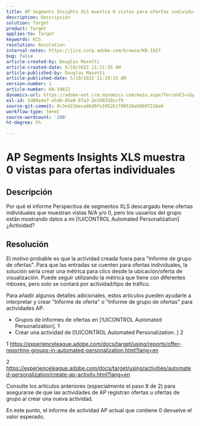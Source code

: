 ```yaml
---
title: AP Segments Insights XLS muestra 0 vistas para ofertas individuales
description: Descripción
solution: Target
product: Target
applies-to: Target
keywords: KCS
resolution: Resolution
internal-notes: https://jira.corp.adobe.com/browse/KB-1927
bug: false
article-created-by: Douglas Masotti
article-created-date: 5/19/2022 11:11:35 AM
article-published-by: Douglas Masotti
article-published-date: 5/19/2022 11:19:15 AM
version-number: 1
article-number: KA-19622
dynamics-url: https://adobe-ent.crm.dynamics.com/main.aspx?forceUCI=1&pagetype=entityrecord&etn=knowledgearticle&id=b14ad66f-64d7-ec11-a7b5-000d3a3add22
exl-id: 5d80e4e7-e5d0-45e0-87a3-2e3d0330ccf9
source-git-commit: 0c3e421beca46d9fe1952b1f98538a50697216a0
workflow-type: tm+mt
source-wordcount: '200'
ht-degree: 5%

---
```


# AP Segments Insights XLS muestra 0 vistas para ofertas individuales

## Descripción


Por qué el informe Perspectiva de segmentos XLS descargado tiene ofertas individuales que muestran vistas N/A y/o 0, pero los usuarios del grupo están mostrando datos a mi [!UICONTROL Automated Personalization] ¿Actividad?


## Resolución


El motivo probable es que la actividad creada fuera para &quot;Informe de grupo de ofertas&quot;. Para que las entradas se cuenten para ofertas individuales, la solución sería crear una métrica para clics desde la ubicación/oferta de visualización. Puede seguir utilizando la métrica que tiene con diferentes mboxes, pero solo se contará por actividad/tipo de tráfico.

Para añadir algunos detalles adicionales, estos artículos pueden ayudarle a interpretar y crear &quot;Informe de oferta&quot; o &quot;Informe de grupo de ofertas&quot; para actividades AP.
- Grupos de informes de ofertas en [!UICONTROL Automated Personalization]. 1
- Crear una actividad de [!UICONTROL Automated Personalization. ] 2

1 https://experienceleague.adobe.com/docs/target/using/reports/offer-reporting-groups-in-automated-personalization.html?lang=en

2 https://experienceleague.adobe.com/docs/target/using/activities/automated-personalization/create-ap-activity.html?lang=en

Consulte los artículos anteriores (especialmente el paso 8 de 2) para asegurarse de que las actividades de AP registran ofertas u ofertas de grupo al crear una nueva actividad.

En este punto, el informe de actividad AP actual que contiene 0 devuelve el valor esperado.
